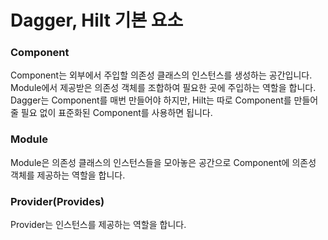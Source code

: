 # Dagger, Hilt 기본 요소
### Component
Component는 외부에서 주입할 의존성 클래스의 인스턴스를 생성하는 공간입니다. Module에서 제공받은 의존성 객체를 조합하여 필요한 곳에 주입하는 역할을 합니다.<br>
Dagger는 Component를 매번 만들어야 하지만, Hilt는 따로 Component를 만들어줄 필요 없이 표준화된 Component를 사용하면 됩니다.

### Module
Module은 의존성 클래스의 인스턴스들을 모아놓은 공간으로 Component에 의존성 객체를 제공하는 역할을 합니다.

### Provider(Provides)
Provider는 인스턴스를 제공하는 역할을 합니다.
